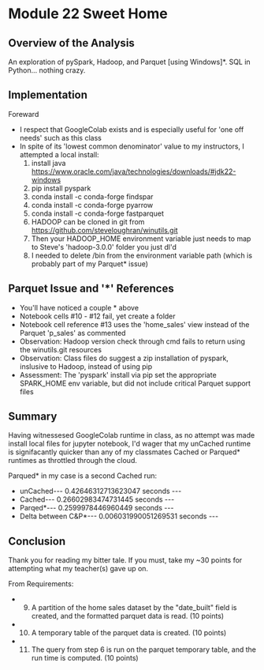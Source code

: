 # Module 22 Sweet Home

## Overview of the Analysis

An exploration of pySpark, Hadoop, and Parquet [using Windows]*. SQL in Python... nothing crazy.

## Implementation

Foreward

* I respect that GoogleColab exists and is especially useful for 'one off needs' such as this class
* In spite of its 'lowest common denominator' value to my instructors, I attempted a local install:
    1. install java https://www.oracle.com/java/technologies/downloads/#jdk22-windows
    2. pip install pyspark
    3. conda install -c conda-forge findspar
    4. conda install -c conda-forge pyarrow
    5. conda install -c conda-forge fastparquet
    6. HADOOP can be cloned in git from https://github.com/steveloughran/winutils.git
    7. Then your HADOOP_HOME environment variable just needs to map to Steve's 'hadoop-3.0.0' folder you just dl'd
    8. I needed to delete /bin from the environment variable path (which is probably part of my Parquet* issue) 

## Parquet Issue and '*' References

* You'll have noticed a couple * above
* Notebook cells #10 - #12 fail, yet create a folder
* Notebook cell reference #13 uses the 'home_sales' view instead of the Parquet 'p_sales' as commented
* Observation: Hadoop version check through cmd fails to return using the winutils.git resources
* Observation: Class files do suggest a zip installation of pyspark, inslusive to Hadoop, instead of using pip
* Assessment: The 'pyspark' install via pip set the appropriate SPARK_HOME env variable, but did not include critical Parquet support files


## Summary

Having witnessesed GoogleColab runtime in class, as no attempt was made install local files for jupyter notebook, I'd wager that my unCached runtime is signifacantly quicker than any of my classmates Cached or Parqued* runtimes as throttled through the cloud. 

Parqued* in my case is a second Cached run:

* unCached--- 0.42646312713623047 seconds ---
* Cached--- 0.26602983474731445 seconds ---
* Parqed*--- 0.2599978446960449 seconds ---
* Delta between C&P*--- 0.006031990051269531 seconds ---

## Conclusion

Thank you for reading my bitter tale. If you must, take my ~30 points for attempting what my teacher(s) gave up on. 

From Requirements:
* 9. A partition of the home sales dataset by the "date_built" field is created, and the formatted parquet data is read. (10 points)
* 10. A temporary table of the parquet data is created. (10 points)
* 11. The query from step 6 is run on the parquet temporary table, and the run time is computed. (10 points)

